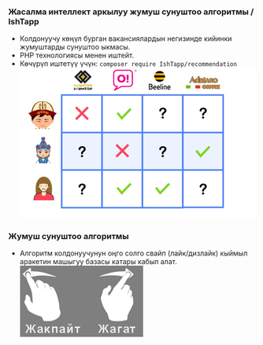  ### Жасалма интеллект аркылуу жумуш сунуштоо алгоритмы / IshTapp

- Колдонуучу көңүл бурган вакансиялардын негизинде кийинки жумуштарды сунуштоо ыкмасы.
- PHP технологиясы менен иштейт.
- Көчүрүп иштетүү үчүн: ```composer require IshTapp/recommendation```
[![](https://github.com/ksaidin/ishtapp/blob/main/recommend.png)](https://github.com/ksaidin/ishtapp)

 ### Жумуш сунуштоо алгоритмы
- Алгоритм колдонуучунун оңго солго свайп (лайк/дизлайк) кыймыл аракетин машыгуу базасы катары кабыл алат.
[![](https://github.com/ksaidin/ishtapp/blob/main/swipe.png)](https://github.com/ksaidin/ishtapp)
